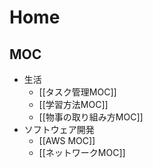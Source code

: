 # Home

## MOC

- 生活
  - [[タスク管理MOC]]
  - [[学習方法MOC]]
  - [[物事の取り組み方MOC]]
- ソフトウェア開発
  - [[AWS MOC]]
  - [[ネットワークMOC]]